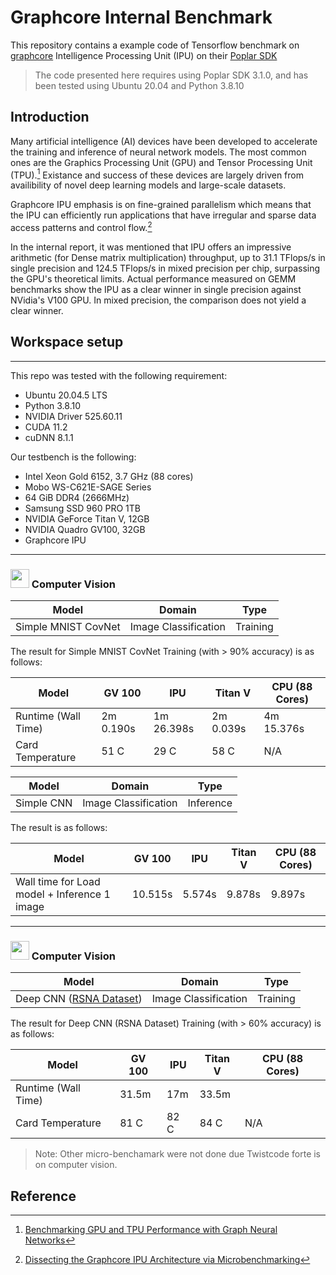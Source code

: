 # Graphcore Internal Benchmark

This repository contains a example code of Tensorflow benchmark on [graphcore](https://www.graphcore.ai/) Intelligence Processing Unit (IPU) on their [Poplar SDK](https://www.graphcore.ai/products/poplar)

> The code presented here requires using Poplar SDK 3.1.0, and has been tested using Ubuntu 20.04 and Python 3.8.10

## Introduction
Many artificial intelligence (AI) devices have been developed to accelerate the training and inference of neural network models. The most common ones are the Graphics Processing Unit (GPU) and Tensor Processing Unit (TPU).[^1] Existance and success of these devices are largely driven from availibility of novel deep learning models and large-scale datasets.

Graphcore IPU emphasis is on fine-grained parallelism which means that the IPU can efficiently run applications that have irregular and sparse data access patterns and control flow.[^2] 

In the internal report, it was mentioned that IPU offers an impressive arithmetic (for Dense matrix multiplication) throughput, up to 31.1 TFlops/s in single precision and 124.5 TFlops/s in mixed precision per chip, surpassing the GPU's theoretical limits. Actual performance measured on GEMM benchmarks show the IPU as a clear winner in single precision against NVidia's V100 GPU. In mixed precision, the comparison does not yield a clear winner.

## Workspace setup

---

This repo was tested with the following requirement:

+ Ubuntu 20.04.5 LTS
+ Python 3.8.10
+ NVIDIA Driver 525.60.11
+ CUDA 11.2
+ cuDNN 8.1.1

Our testbench is the following:

+ Intel Xeon Gold 6152, 3.7 GHz (88 cores)
+ Mobo WS-C621E-SAGE Series
+ 64 GiB DDR4 (2666MHz)
+ Samsung SSD 960 PRO 1TB
+ NVIDIA GeForce Titan V, 12GB
+ NVIDIA Quadro GV100, 32GB
+ Graphcore IPU

---

### <img width="30" src="https://user-images.githubusercontent.com/81682248/177352641-89d12db1-45df-4403-8308-c6b9015a027d.png"></a> Computer Vision <a name="cv"></a>

| Model | Domain | Type |
| ------- | ------- |------- | 
| Simple MNIST CovNet | Image Classification | Training |

The result for Simple MNIST CovNet Training (with > 90% accuracy) is as follows:

| Model | GV 100 | IPU | Titan V | CPU (88 Cores) |
| ------- | ------- |------- | ------- | ------- |
| Runtime (Wall Time) | 2m 0.190s | 1m 26.398s | 2m 0.039s | 4m 15.376s |
| Card Temperature | 51 C | 29 C | 58 C | N/A |

| Model | Domain | Type |
| ------- | ------- |------- | 
| Simple CNN | Image Classification | Inference |

The result is as follows:

| Model | GV 100 | IPU | Titan V | CPU (88 Cores) |
| ------- | ------- |------- | ------- | ------- |
| Wall time for Load model + Inference 1 image | 10.515s | 5.574s | 9.878s | 9.897s |

---

### <img width="30" src="https://user-images.githubusercontent.com/81682248/177352641-89d12db1-45df-4403-8308-c6b9015a027d.png"></a> Computer Vision <a name="cv"></a>

| Model | Domain | Type |
| ------- | ------- |------- | 
| Deep CNN ([RSNA Dataset](https://www.kaggle.com/competitions/rsna-breast-cancer-detection)) | Image Classification | Training | 

The result for Deep CNN (RSNA Dataset) Training (with > 60% accuracy) is as follows:

| Model | GV 100 | IPU | Titan V | CPU (88 Cores) |
| ------- | ------- |------- | ------- | ------- |
| Runtime (Wall Time) | 31.5m | 17m | 33.5m |  |
| Card Temperature | 81 C | 82 C | 84 C | N/A |


> Note: Other micro-benchamark were not done due Twistcode forte is on computer vision.

## Reference

[^1]: [Benchmarking GPU and TPU Performance with Graph Neural Networks](https://arxiv.org/pdf/2210.12247.pdf)
[^2]: [Dissecting the Graphcore IPU Architecture via Microbenchmarking](https://www.graphcore.ai/hubfs/assets/pdf/Citadel%20Securities%20Technical%20Report%20-%20Dissecting%20the%20Graphcore%20IPU%20Architecture%20via%20Microbenchmarking%20Dec%202019.pdf?hsLang=en)
